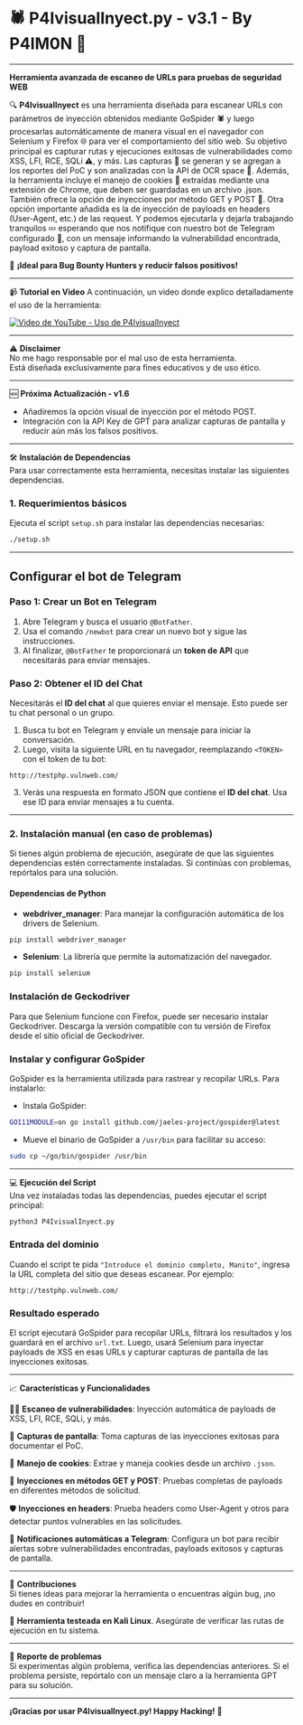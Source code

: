 # 🕷️ P4IvisualInyect.py - v3.1 - By P4IM0N 🍪

---

**Herramienta avanzada de escaneo de URLs para pruebas de seguridad WEB**

🔍 **P4IvisualInyect** es una herramienta diseñada para escanear URLs con parámetros de inyección obtenidos mediante GoSpider 🕷️ y luego procesarlas automáticamente de manera visual en el navegador con Selenium y Firefox 🌐 para ver el comportamiento del sitio web. Su objetivo principal es capturar rutas y ejecuciones exitosas de vulnerabilidades como XSS, LFI, RCE, SQLi ⚠️, y más. Las capturas 📸 se generan y se agregan a los reportes del PoC y son analizadas con la API de OCR space 🧠. Además, la herramienta incluye el manejo de cookies 🍪 extraídas mediante una extensión de Chrome, que deben ser guardadas en un archivo .json. También ofrece la opción de inyecciones por método GET y POST 🚀. Otra opción importante añadida es la de inyección de payloads en headers (User-Agent, etc.) de las request. Y podemos ejecutarla y dejarla trabajando tranquilos 💤 esperando que nos notifique con nuestro bot de Telegram configurado 📲, con un mensaje informando la vulnerabilidad encontrada, payload exitoso y captura de pantalla.

🚀 **¡Ideal para Bug Bounty Hunters y reducir falsos positivos!**

---

📹 **Tutorial en Video**
A continuación, un video donde explico detalladamente el uso de la herramienta:

[![Video de YouTube - Uso de P4IvisualInyect](https://img.youtube.com/vi/k4_FR2o45CA/0.jpg)](https://www.tiktok.com/@p4im0n_hacking/video/7433644135778716934?_r=1&_t=8rHyLSISqIC)


---

⚠️ **Disclaimer**  
No me hago responsable por el mal uso de esta herramienta.  
Está diseñada exclusivamente para fines educativos y de uso ético.

---

🆕 **Próxima Actualización - v1.6**  
- Añadiremos la opción visual de inyección por el método POST.  
- Integración con la API Key de GPT para analizar capturas de pantalla y reducir aún más los falsos positivos.

---

🛠️ **Instalación de Dependencias**  
Para usar correctamente esta herramienta, necesitas instalar las siguientes dependencias.

### 1. Requerimientos básicos
Ejecuta el script `setup.sh` para instalar las dependencias necesarias:

```bash
./setup.sh
```
---

## Configurar el bot de Telegram

### Paso 1: Crear un Bot en Telegram
1. Abre Telegram y busca el usuario `@BotFather`.
2. Usa el comando `/newbot` para crear un nuevo bot y sigue las instrucciones.
3. Al finalizar, `@BotFather` te proporcionará un **token de API** que necesitarás para enviar mensajes.

### Paso 2: Obtener el ID del Chat
Necesitarás el **ID del chat** al que quieres enviar el mensaje. Esto puede ser tu chat personal o un grupo.

1. Busca tu bot en Telegram y envíale un mensaje para iniciar la conversación.
2. Luego, visita la siguiente URL en tu navegador, reemplazando `<TOKEN>` con el token de tu bot:
```text
http://testphp.vulnweb.com/
```
3. Verás una respuesta en formato JSON que contiene el **ID del chat**. Usa ese ID para enviar mensajes a tu cuenta.

---

### 2. Instalación manual (en caso de problemas)
Si tienes algún problema de ejecución, asegúrate de que las siguientes dependencias estén correctamente instaladas. Si continúas con problemas, repórtalos para una solución.

#### Dependencias de Python
- **webdriver_manager**: Para manejar la configuración automática de los drivers de Selenium.

```bash
pip install webdriver_manager
```

- **Selenium**: La librería que permite la automatización del navegador.

```bash
pip install selenium
```

### Instalación de Geckodriver
Para que Selenium funcione con Firefox, puede ser necesario instalar Geckodriver. Descarga la versión compatible con tu versión de Firefox desde el sitio oficial de Geckodriver.

### Instalar y configurar GoSpider
GoSpider es la herramienta utilizada para rastrear y recopilar URLs. Para instalarlo:

- Instala GoSpider:

```bash
GO111MODULE=on go install github.com/jaeles-project/gospider@latest
```

- Mueve el binario de GoSpider a `/usr/bin` para facilitar su acceso:

```bash
sudo cp ~/go/bin/gospider /usr/bin
```

---

💻 **Ejecución del Script**  
Una vez instaladas todas las dependencias, puedes ejecutar el script principal:

```bash
python3 P4IvisualInyect.py
```

### Entrada del dominio
Cuando el script te pida `"Introduce el dominio completo, Manito"`, ingresa la URL completa del sitio que deseas escanear. Por ejemplo:

```text
http://testphp.vulnweb.com/
```

### Resultado esperado
El script ejecutará GoSpider para recopilar URLs, filtrará los resultados y los guardará en el archivo `url.txt`. Luego, usará Selenium para inyectar payloads de XSS en esas URLs y capturar capturas de pantalla de las inyecciones exitosas.

---

📈 **Características y Funcionalidades**

🕵️‍♂️ **Escaneo de vulnerabilidades**: Inyección automática de payloads de XSS, LFI, RCE, SQLi, y más.

📸 **Capturas de pantalla**: Toma capturas de las inyecciones exitosas para documentar el PoC.

🍪 **Manejo de cookies**: Extrae y maneja cookies desde un archivo `.json`.

🔄 **Inyecciones en métodos GET y POST**: Pruebas completas de payloads en diferentes métodos de solicitud.

🛡️ **Inyecciones en headers**: Prueba headers como User-Agent y otros para detectar puntos vulnerables en las solicitudes.

📲 **Notificaciones automáticas a Telegram**: Configura un bot para recibir alertas sobre vulnerabilidades encontradas, payloads exitosos y capturas de pantalla.

---

🤝 **Contribuciones**  
Si tienes ideas para mejorar la herramienta o encuentras algún bug, ¡no dudes en contribuir!

🚀 **Herramienta testeada en Kali Linux**. Asegúrate de verificar las rutas de ejecución en tu sistema.

---

🐞 **Reporte de problemas**  
Si experimentas algún problema, verifica las dependencias anteriores. Si el problema persiste, repórtalo con un mensaje claro a la herramienta GPT para su solución.

---

**¡Gracias por usar P4IvisualInyect.py! Happy Hacking!** 🎯
